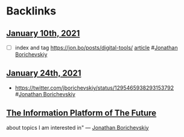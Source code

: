 
# Backlinks
## [January 10th, 2021](<January 10th, 2021.md>)
- [ ] index and tag https://jon.bo/posts/digital-tools/ [article](<article.md>) #[Jonathan Borichevskiy](<Jonathan Borichevskiy.md>)

## [January 24th, 2021](<January 24th, 2021.md>)
- https://twitter.com/jborichevskiy/status/1295465938293153792 #[Jonathan Borichevskiy](<Jonathan Borichevskiy.md>)

## [The Information Platform of The Future](<The Information Platform of The Future.md>)
about topics I am interested in" — [Jonathan Borichevskiy](<Jonathan Borichevskiy.md>)

